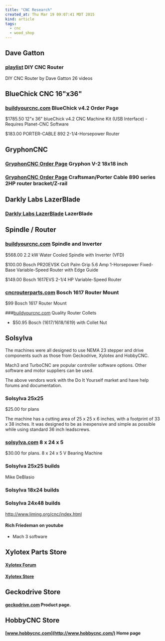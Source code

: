 ```yaml
---
title: "CNC Research"
created_at: Thu Mar 19 09:07:41 MDT 2015
kind: article
tags:
  - cnc
  - wood_shop
---
```


## Dave Gatton

### [playlist](https://www.youtube.com/playlist?list=PLy11Xbe5BExJDRoHchAf9VeHPDFy2UxiU) DIY CNC Router

DIY CNC Router by Dave Gatton 26 videos

## BlueChick CNC 16"x36"

### [buildyourcnc.com](https://www.buildyourcnc.com/blueChickVersion42CNCMachineKit.aspx) BlueChick v4.2 Order Page

$1785.50 12"x 36" blueChick v4.2 CNC Machine Kit (USB Interface) - Requires Planet-CNC Software

$183.00 PORTER-CABLE 892 2-1/4-Horsepower Router


## GryphonCNC

### [GryphonCNC Order Page](http://www.gryphoncnc.com/shop/gryphon-v-1-18inch/) Gryphon V-2 18x18 inch

### [GryphonCNC Order Page](http://www.gryphoncnc.com/shop/craftsman-2hp-router-bracketz-rail/) Craftsman/Porter Cable 890 series 2HP router bracket/Z-rail

## Darkly Labs LazerBlade

### [Darkly Labs LazerBlade](http://www.darklylabs.com/) LazerBlade

## Spindle / Router

### [buildyourcnc.com](https://www.buildyourcnc.com/item/spindle-inverter-2!2kw-spindle-vfd) Spindle and Inverter

$568.00 2.2 kW Water Cooled Spindle with Inverter (VFD)

$100.00 Bosch PR20EVSK Colt Palm Grip 5.6 Amp 1-Horsepower Fixed-Base Variable-Speed Router with Edge Guide

$149.00 Bosch 1617EVS 2-1/4 HP Variable-Speed Router

### [cncrouterparts.com](http://www.cncrouterparts.com/bosch-1617-router-mount-p-192.html) Bosch 1617 Router Mount

$99 Bosch 1617 Router Mount

###[buildyourcnc.com](https://www.buildyourcnc.com/routeraccessories.aspx) Quality Router Collets

* $50.95 Bosch (1617/1618/1619) with Collet Nut

## Solsylva

The machines were all designed to use NEMA 23 stepper and drive components
such as those from Geckodrive, Xylotex and HobbyCNC.

Mach3 and TurboCNC are popular controller software options. Other software
and motor suppliers can be used.

The above vendors work with the Do It Yourself market and have help
forums and documentation.

### Solsylva 25x25

$25.00 for plans

The machine has a cutting area of 25 x 25 x 6 inches, with a footprint
of 33 x 38 inches. It was designed to be as inexpensive and simple as
possible while using standard 36 inch leadscrews.



### [solsylva.com](http://solsylva.com/cnc/18x24x5.shtml) 8 x 24 x 5

$30.00 for plans.  8 x 24 x 5 V Bearing Machine 

### Solsylva 25x25 builds

Mike DeBlasio

### Solsylva 18x24 builds

### Solsylva 24x48 builds

http://www.liming.org/cnc/index.html

#### Rich Friedeman on youtube

* Mach 3 software

## Xylotex Parts Store

#### [Xylotex Forum](http://www.xylotex.com/vanilla/discussions)

#### [Xylotex Store](http://www.xylotex.com/OSCommerce/catalog/index.php)


## Geckodrive Store

#### [geckodrive.com](http://www.geckodrive.com/products-order.html) Product page.

## HobbyCNC Store

#### [www.hobbycnc.com](http://www.hobbycnc.com/) Home page


